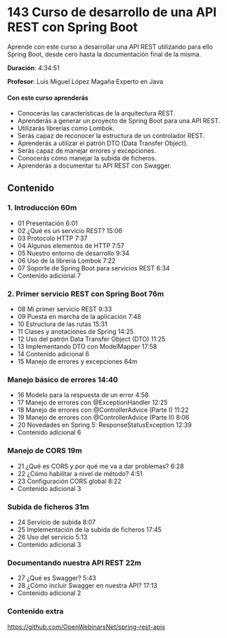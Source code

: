 # 143 Curso de desarrollo de una API REST con Spring Boot

Aprende con este curso a desarrollar una API REST utilizando para ello Spring Boot, desde cero hasta la documentación final de la misma.

**Duración**: 4:34:51

**Profesor**: Luis Miguel López Magaña Experto en Java

#### Con este curso aprenderás

* Conocerás las características de la arquitectura REST.
* Aprenderás a generar un proyecto de Spring Boot para una API REST.
* Utilizarás librerías como Lombok.
* Serás capaz de reconocer la estructura de un controlador REST.
* Aprenderás a utilizar el patrón DTO (Data Transfer Object).
* Serás capaz de manejar errores y excepciones.
* Conocerás cómo manejar la subida de ficheros.
* Aprenderás a documentar tu API REST con Swagger.

## Contenido

### 1. Introducción 60m

* 01 Presentación 6:01 
* 02 ¿Qué es un servicio REST? 15:06 
* 03 Protocolo HTTP 7:37 
* 04 Algunos elementos de HTTP 7:57 
* 05 Nuestro entorno de desarrollo 9:34 
* 06 Uso de la librería Lombok 7:22 
* 07 Soporte de Spring Boot para servicios REST 6:34 
* Contenido adicional  7

### 2. Primer servicio REST con Spring Boot 76m

* 08 Mi primer servicio REST 9:33 
* 09 Puesta en marcha de la aplicación 7:48 
* 10 Estructura de las rutas 15:31 
* 11 Clases y anotaciones de Spring 14:25 
* 12 Uso del patrón Data Transfer Object (DTO) 11:25 
* 13 Implementando DTO con ModelMapper 17:58 
* 14 Contenido adicional 6
* 15 Manejo de errores y excepciones 64m

### Manejo básico de errores 14:40 

* 16 Modelo para la respuesta de un error 4:58 
* 17 Manejo de errores con @ExceptionHandler 12:25 
* 18 Manejo de errores con @ControllerAdvice (Parte I) 11:22 
* 19 Manejo de errores con @ControllerAdvice (Parte II) 8:06 
* 20 Novedades en Spring 5: ResponseStatusException 12:39 
* Contenido adicional 6

### Manejo de CORS 19m

* 21 ¿Qué es CORS y por qué me va a dar problemas? 6:28 
* 22 ¿Cómo habilitar a nivel de método? 4:51 
* 23 Configuración CORS global 8:22 
* Contenido adicional 3

### Subida de ficheros 31m

* 24 Servicio de subida 8:07 
* 25 Implementación de la subida de ficheros 17:45 
* 26 Uso del servicio 5:13 
* Contenido adicional 3

### Documentando nuestra API REST 22m

* 27 ¿Qué es Swagger? 5:43 
* 28 ¿Cómo incluir Swagger en nuestra API? 17:13 
* Contenido adicional 2

### Contenido extra

   https://github.com/OpenWebinarsNet/spring-rest-apis

